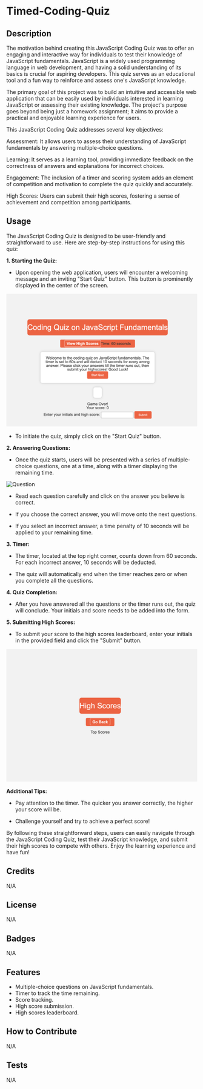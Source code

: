 # Timed-Coding-Quiz

## Description

The motivation behind creating this JavaScript Coding Quiz was to offer an engaging and interactive way for individuals to test their knowledge of JavaScript fundamentals. JavaScript is a widely used programming language in web development, and having a solid understanding of its basics is crucial for aspiring developers. This quiz serves as an educational tool and a fun way to reinforce and assess one's JavaScript knowledge.

The primary goal of this project was to build an intuitive and accessible web application that can be easily used by individuals interested in learning JavaScript or assessing their existing knowledge. The project's purpose goes beyond being just a homework assignment; it aims to provide a practical and enjoyable learning experience for users.

This JavaScript Coding Quiz addresses several key objectives:

Assessment: It allows users to assess their understanding of JavaScript fundamentals by answering multiple-choice questions.

Learning: It serves as a learning tool, providing immediate feedback on the correctness of answers and explanations for incorrect choices.

Engagement: The inclusion of a timer and scoring system adds an element of competition and motivation to complete the quiz quickly and accurately.

High Scores: Users can submit their high scores, fostering a sense of achievement and competition among participants.

## Usage

The JavaScript Coding Quiz is designed to be user-friendly and straightforward to use. Here are step-by-step instructions for using this quiz:

**1. Starting the Quiz:**

- Upon opening the web application, users will encounter a welcoming message and an inviting "Start Quiz" button. This button is prominently displayed in the center of the screen.

![Start Button](assets/images/start-button.png)

- To initiate the quiz, simply click on the "Start Quiz" button.

**2. Answering Questions:**

- Once the quiz starts, users will be presented with a series of multiple-choice questions, one at a time, along with a timer displaying the remaining time.

![Question](assets/images/question.png)

- Read each question carefully and click on the answer you believe is correct.

- If you choose the correct answer, you will move onto the next questions.

- If you select an incorrect answer, a time penalty of 10 seconds will be applied to your remaining time.

**3. Timer:**

- The timer, located at the top right corner, counts down from 60 seconds. For each incorrect answer, 10 seconds will be deducted.

- The quiz will automatically end when the timer reaches zero or when you complete all the questions.

**4. Quiz Completion:**

- After you have answered all the questions or the timer runs out, the quiz will conclude. Your initials and score needs to be added into the form.

**5. Submitting High Scores:**

- To submit your score to the high scores leaderboard, enter your initials in the provided field and click the "Submit" button.

![Submit High Score](assets/images/final-score.png)

**Additional Tips:**

- Pay attention to the timer. The quicker you answer correctly, the higher your score will be.

- Challenge yourself and try to achieve a perfect score!

By following these straightforward steps, users can easily navigate through the JavaScript Coding Quiz, test their JavaScript knowledge, and submit their high scores to compete with others. Enjoy the learning experience and have fun!

## Credits

N/A

## License

N/A

## Badges

N/A

## Features

- Multiple-choice questions on JavaScript fundamentals.
- Timer to track the time remaining.
- Score tracking.
- High score submission.
- High scores leaderboard.

## How to Contribute

N/A

## Tests

N/A